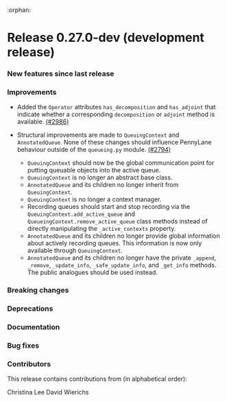:orphan:

# Release 0.27.0-dev (development release)

<h3>New features since last release</h3>

<h3>Improvements</h3>

* Added the `Operator` attributes `has_decomposition` and `has_adjoint` that indicate
  whether a corresponding `decomposition` or `adjoint` method is available.
  [(#2986)](https://github.com/PennyLaneAI/pennylane/pull/2986)

* Structural improvements are made to `QueuingContext` and `AnnotatedQueue`. None of these changes should 
  influence PennyLane behaviour outside of the `queueing.py` module.
  [(#2794)](https://github.com/PennyLaneAI/pennylane/pull/2794)

   - `QueuingContext` should now be the global communication point for putting queuable objects into the active queue.
   - `QueuingContext` is no longer an abstract base class.
   - `AnnotatedQueue` and its children no longer inherit from `QueuingContext`.
   - `QueuingContext` is no longer a context manager.
   -  Recording queues should start and stop recording via the `QueuingContext.add_active_queue` and 
     `QueueingContext.remove_active_queue` class methods instead of directly manipulating the `_active_contexts` property.
   - `AnnotatedQueue` and its children no longer provide global information about actively recording queues. This information
      is now only available through `QueuingContext`.
   - `AnnotatedQueue` and its children no longer have the private `_append`, `_remove`, `_update_info`, `_safe_update_info`,
      and `_get_info` methods. The public analogues should be used instead.
   
<h3>Breaking changes</h3>

<h3>Deprecations</h3>

<h3>Documentation</h3>

<h3>Bug fixes</h3>

<h3>Contributors</h3>

This release contains contributions from (in alphabetical order):

Christina Lee
David Wierichs
